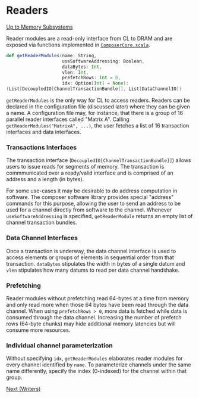 # Readers

[Up to Memory Subsystems](c_memory.md)

Reader modules are a read-only interface from CL to DRAM and are exposed via functions implemented in
[`ComposerCore.scala`](../Composer-Hardware/composer/src/main/scala/composer/ComposerCore.scala).

```scala
def getReaderModules(name: String,
                     useSoftwareAddressing: Boolean,
                     dataBytes: Int,
                     vlen: Int,
                     prefetchRows: Int = 0,
                     idx: Option[Int] = None):
(List[DecoupledIO[ChannelTransactionBundle]], List[DataChannelIO])
```

`getReaderModules` is the only way for CL to access readers.
Readers can be declared in the configuration file (discussed later) where they can be given a name.
A configuration file may, for instance, that there is a group of 16 parallel reader interfaces called "Matrix A".
Calling `getReaderModules("MatrixA", ...)`, the user fetches a list of 16 transaction interfaces and data interfaces.

### Transactions Interfaces

The transaction interface (`DecoupledIO[ChannelTransactionBundle]]`) allows users to issue reads for segments of memory.
The transaction is commmunicated over a ready/valid interface and is comprised of an address and a length (in bytes).

For some use-cases it may be desirable to do address computation in software. The composer software library provides
special "address" commands for this purpose, allowing the user to send an address to be used for a channel directly from
software to the channel. Whenever `useSoftwareAddressing` is specified, `getReaderModule` returns an empty list of
channel transaction bundles.

### Data Channel Interfaces

Once a transaction is underway, the data channel interface is used to access elements or groups of elements in sequential
order from that transaction.
`dataBytes` stipulates the width in bytes of a single datum and `vlen` stipulates how many datums to read per data
channel handshake.

### Prefetching

Reader modules without prefetching  read 64-bytes at a time from memory and only read more when those 64 bytes have been
read through the data channel. When using `prefetchRows > 0`, more data is fetched while data is consumed through the
data channel. Increasing the number of prefetch rows (64-byte chunks) may hide additional memory latencies but will
consume more resources.

### Individual channel parameterization

Without specifying `idx`, `getReaderModules` elaborates reader modules for every channel identified by `name`.
To parameterize channels under the same name differently, specify the index (0-indexed) for the channel within that group.

[Next (Writers)](c_writers.md)
